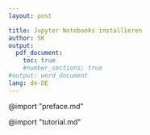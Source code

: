 ```yaml
---
layout: post

title: Jupyter Notebooks installieren
author: SK
output:
  pdf_document:
    toc: true
    #number_sections: true
#output: word_document
lang: de-DE
---
```


@import "preface.md"

@import "tutorial.md"
